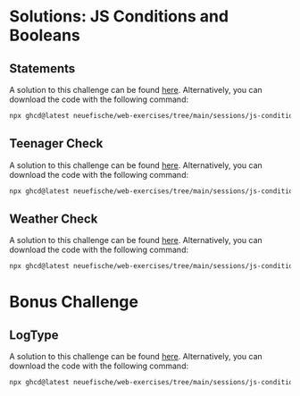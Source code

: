 # Solutions: JS Conditions and Booleans

## Statements

A solution to this challenge can be found [here](https://github.com/neuefische/web-exercises/tree/main/sessions/js-conditions-and-booleans/statements_solution). Alternatively, you can download the code with the following command:

```bash
npx ghcd@latest neuefische/web-exercises/tree/main/sessions/js-conditions-and-booleans/statements_solution
```

## Teenager Check

A solution to this challenge can be found [here](https://github.com/neuefische/web-exercises/tree/main/sessions/js-conditions-and-booleans/teenager-check_solution). Alternatively, you can download the code with the following command:

```bash
npx ghcd@latest neuefische/web-exercises/tree/main/sessions/js-conditions-and-booleans/teenager-check_solution
```

## Weather Check

A solution to this challenge can be found [here](https://github.com/neuefische/web-exercises/tree/main/sessions/js-conditions-and-booleans/weather-check_solution). Alternatively, you can download the code with the following command:

```bash
npx ghcd@latest neuefische/web-exercises/tree/main/sessions/js-conditions-and-booleans/weather-check_solution
```

# Bonus Challenge

## LogType

A solution to this challenge can be found [here](https://github.com/neuefische/web-exercises/tree/main/sessions/js-conditions-and-booleans/log-type_solution). Alternatively, you can download the code with the following command:

```bash
npx ghcd@latest neuefische/web-exercises/tree/main/sessions/js-conditions-and-booleans/log-type_solution
```
